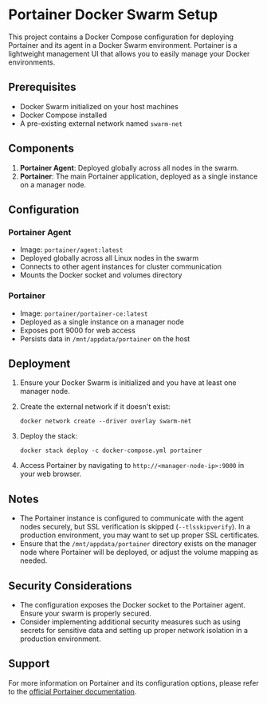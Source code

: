# Portainer Docker Swarm Setup

This project contains a Docker Compose configuration for deploying Portainer and its agent in a Docker Swarm environment. Portainer is a lightweight management UI that allows you to easily manage your Docker environments.

## Prerequisites

- Docker Swarm initialized on your host machines
- Docker Compose installed
- A pre-existing external network named `swarm-net`

## Components

1. **Portainer Agent**: Deployed globally across all nodes in the swarm.
2. **Portainer**: The main Portainer application, deployed as a single instance on a manager node.

## Configuration

### Portainer Agent

- Image: `portainer/agent:latest`
- Deployed globally across all Linux nodes in the swarm
- Connects to other agent instances for cluster communication
- Mounts the Docker socket and volumes directory

### Portainer

- Image: `portainer/portainer-ce:latest`
- Deployed as a single instance on a manager node
- Exposes port 9000 for web access
- Persists data in `/mnt/appdata/portainer` on the host

## Deployment

1. Ensure your Docker Swarm is initialized and you have at least one manager node.

2. Create the external network if it doesn't exist:
   ```
   docker network create --driver overlay swarm-net
   ```

3. Deploy the stack:
   ```
   docker stack deploy -c docker-compose.yml portainer
   ```

4. Access Portainer by navigating to `http://<manager-node-ip>:9000` in your web browser.

## Notes

- The Portainer instance is configured to communicate with the agent nodes securely, but SSL verification is skipped (`--tlsskipverify`). In a production environment, you may want to set up proper SSL certificates.
- Ensure that the `/mnt/appdata/portainer` directory exists on the manager node where Portainer will be deployed, or adjust the volume mapping as needed.

## Security Considerations

- The configuration exposes the Docker socket to the Portainer agent. Ensure your swarm is properly secured.
- Consider implementing additional security measures such as using secrets for sensitive data and setting up proper network isolation in a production environment.

## Support

For more information on Portainer and its configuration options, please refer to the [official Portainer documentation](https://docs.portainer.io/).